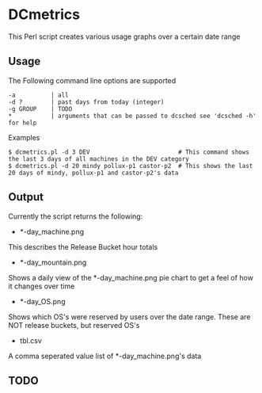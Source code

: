 DCmetrics
=============

This Perl script creates various usage graphs over a certain date range

Usage
-------

The Following command line options are supported

	-a 			| all
	-d ?  		| past days from today (integer)
	-g GROUP	| TODO
	*			| arguments that can be passed to dcsched see 'dcsched -h' for help

Examples

	$ dcmetrics.pl -d 3 DEV							# This command shows the last 3 days of all machines in the DEV category
	$ dcmetrics.pl -d 20 mindy pollux-p1 castor-p2 	# This shows the last 20 days of mindy, pollux-p1 and castor-p2's data

Output
-------

Currently the script returns the following:

* *-day_machine.png

This describes the Release Bucket hour totals

* *-day_mountain.png

Shows a daily view of the *-day_machine.png pie chart to get a feel of how it changes over time

* *-day_OS.png

Shows which OS's were reserved by users over the date range. These are NOT release buckets, but reserved OS's

* tbl.csv

A comma seperated value list of *-day_machine.png's data

TODO
------------






